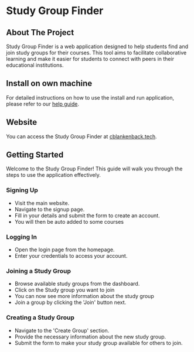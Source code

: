 # Study Group Finder

## About The Project
Study Group Finder is a web application designed to help students find and join study groups for their courses. This tool aims to facilitate collaborative learning and make it easier for students to connect with peers in their educational institutions.

## Install on own machine
For detailed instructions on how to use the install and run application, please refer to our [help guide](study.group.finder/HELP.md).

## Website
You can access the Study Group Finder at [cblankenback.tech](http://cblankenback.tech).


## Getting Started
Welcome to the Study Group Finder! This guide will walk you through the steps to use the application effectively.

### Signing Up
- Visit the main website.
- Navigate to the signup page.
- Fill in your details and submit the form to create an account.
- You will then be auto added to some courses

### Logging In
- Open the login page from the homepage.
- Enter your credentials to access your account.

### Joining a Study Group
- Browse available study groups from the dashboard.
- Click on the Study group you want to join
- You can now see more information about the study group
- Join a group by clicking the 'Join' button next.

### Creating a Study Group
- Navigate to the 'Create Group' section.
- Provide the necessary information about the new study group.
- Submit the form to make your study group available for others to join.







